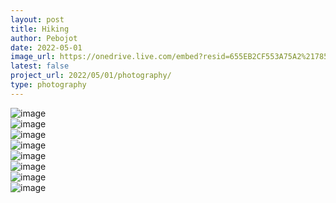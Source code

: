 ```yaml
---
layout: post
title: Hiking
author: Pebojot
date: 2022-05-01
image_url: https://onedrive.live.com/embed?resid=655EB2CF553A75A2%217856&authkey=%21AItpY9YKx-3y1SQ
latest: false
project_url: 2022/05/01/photography/
type: photography
---
```


 <div class="container">
        <div class="row">
            <div class="col-md-4 mt-3 col-lg-3">
             <!-- Image thumbnail -->
            <img src="https://onedrive.live.com/embed?resid=655EB2CF553A75A2%217861&authkey=%21AHXT-pJfSAFMIr0" class="img-fluid" alt="image" data-bs-toggle="modal" data-bs-target="#img1">
             <!-- Modal -->
                <div class="modal fade" id="img1" tabindex="-1" aria-labelledby="exampleModalLabel" aria-hidden="true">
                    <div class="modal-dialog modal-dialog-centered modal-xl">
                        <div class="modal-content">
                            <div class="modal-body">
                                <img src="https://onedrive.live.com/embed?resid=655EB2CF553A75A2%217861&authkey=%21AHXT-pJfSAFMIr0" class="img-fluid" alt="image">
                            </div>
                        </div>
                    </div>
                </div>
            </div>
            <div class="col-md-4 mt-3 col-lg-3">
             <!-- Image thumbnail -->
            <img src="https://onedrive.live.com/embed?resid=655EB2CF553A75A2%217838&authkey=%21ANRlrvDPy_9TzSc" class="img-fluid" alt="image" data-bs-toggle="modal" data-bs-target="#img2">
             <!-- Modal -->
                <div class="modal fade" id="img2" tabindex="-1" aria-labelledby="exampleModalLabel" aria-hidden="true">
                    <div class="modal-dialog modal-dialog-centered modal-xl">
                        <div class="modal-content">
                            <div class="modal-body">
                                <img src="https://onedrive.live.com/embed?resid=655EB2CF553A75A2%217838&authkey=%21ANRlrvDPy_9TzSc" class="img-fluid" alt="image">
                            </div>
                        </div>
                    </div>
                </div>
            </div>
            <div class="col-md-4 mt-3 col-lg-3">
             <!-- Image thumbnail -->
            <img src="https://onedrive.live.com/embed?resid=655EB2CF553A75A2%217883&authkey=%21AONtcUAH4uc9sFM" class="img-fluid" alt="image" data-bs-toggle="modal" data-bs-target="#img3">
             <!-- Modal -->
                <div class="modal fade" id="img3" tabindex="-1" aria-labelledby="exampleModalLabel" aria-hidden="true">
                    <div class="modal-dialog modal-dialog-centered modal-xl">
                        <div class="modal-content">
                            <div class="modal-body">
                                <img src="https://onedrive.live.com/embed?resid=655EB2CF553A75A2%217883&authkey=%21AONtcUAH4uc9sFM" class="img-fluid" alt="image">
                            </div>
                        </div>
                    </div>
                </div>
            </div>
            <div class="col-md-4 mt-3 col-lg-3">
             <!-- Image thumbnail -->
            <img src="https://onedrive.live.com/embed?resid=655EB2CF553A75A2%217832&authkey=%21ANfF2RckoipmY38" class="img-fluid" alt="image" data-bs-toggle="modal" data-bs-target="#img4">
             <!-- Modal -->
                <div class="modal fade" id="img4" tabindex="-1" aria-labelledby="exampleModalLabel" aria-hidden="true">
                    <div class="modal-dialog modal-dialog-centered modal-xl">
                        <div class="modal-content">
                            <div class="modal-body">
                                <img src="https://onedrive.live.com/embed?resid=655EB2CF553A75A2%217832&authkey=%21ANfF2RckoipmY38" class="img-fluid" alt="image">
                            </div>
                        </div>
                    </div>
                </div>
            </div>
            <!--close row-->
          </div>
            <!-- Repeat the above div for each image in your gallery -->
        </div>
    </div>
<br />
<br />
<br />
<br />
<br />
